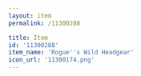 ```yaml
---
layout: item
permalink: /11300288

title: Item
id: '11300288'
item_name: 'Rogue''s Wild Headgear'
icon_url: '11300174.png'
---
```

